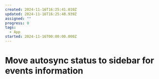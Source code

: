 ```yaml
---
created: 2024-11-16T16:25:41.010Z
updated: 2024-11-16T16:25:48.939Z
assigned: ""
progress: 0
tags:
  - App
started: 2024-11-16T00:00:00.000Z
---
```


# Move autosync status to sidebar for events information
